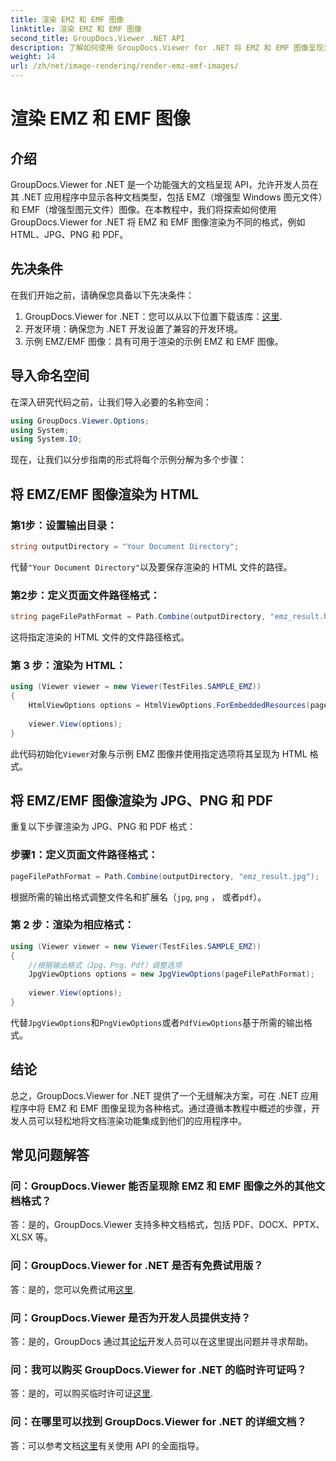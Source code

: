 ```yaml
---
title: 渲染 EMZ 和 EMF 图像
linktitle: 渲染 EMZ 和 EMF 图像
second_title: GroupDocs.Viewer .NET API
description: 了解如何使用 GroupDocs.Viewer for .NET 将 EMZ 和 EMF 图像呈现为各种格式。面向开发人员的易于理解的教程。
weight: 14
url: /zh/net/image-rendering/render-emz-emf-images/
---
```


# 渲染 EMZ 和 EMF 图像

## 介绍

GroupDocs.Viewer for .NET 是一个功能强大的文档呈现 API，允许开发人员在其 .NET 应用程序中显示各种文档类型，包括 EMZ（增强型 Windows 图元文件）和 EMF（增强型图元文件）图像。在本教程中，我们将探索如何使用 GroupDocs.Viewer for .NET 将 EMZ 和 EMF 图像渲染为不同的格式，例如 HTML、JPG、PNG 和 PDF。

## 先决条件

在我们开始之前，请确保您具备以下先决条件：

1.  GroupDocs.Viewer for .NET：您可以从以下位置下载该库：[这里](https://releases.groupdocs.com/viewer/net/).
2. 开发环境：确保您为 .NET 开发设置了兼容的开发环境。
3. 示例 EMZ/EMF 图像：具有可用于渲染的示例 EMZ 和 EMF 图像。

## 导入命名空间

在深入研究代码之前，让我们导入必要的名称空间：

```csharp
using GroupDocs.Viewer.Options;
using System;
using System.IO;
```

现在，让我们以分步指南的形式将每个示例分解为多个步骤：

## 将 EMZ/EMF 图像渲染为 HTML

### 第1步：设置输出目录：
```csharp
string outputDirectory = "Your Document Directory";
```
代替`"Your Document Directory"`以及要保存渲染的 HTML 文件的路径。

### 第2步：定义页面文件路径格式：
```csharp
string pageFilePathFormat = Path.Combine(outputDirectory, "emz_result.html");
```
这将指定渲染的 HTML 文件的文件路径格式。

### 第 3 步：渲染为 HTML：
```csharp
using (Viewer viewer = new Viewer(TestFiles.SAMPLE_EMZ))
{
    HtmlViewOptions options = HtmlViewOptions.ForEmbeddedResources(pageFilePathFormat);
    
    viewer.View(options);
}
```
此代码初始化`Viewer`对象与示例 EMZ 图像并使用指定选项将其呈现为 HTML 格式。

## 将 EMZ/EMF 图像渲染为 JPG、PNG 和 PDF

重复以下步骤渲染为 JPG、PNG 和 PDF 格式：

### 步骤1：定义页面文件路径格式：
```csharp
pageFilePathFormat = Path.Combine(outputDirectory, "emz_result.jpg");
```
根据所需的输出格式调整文件名和扩展名（`jpg`, `png` ， 或者`pdf`）。

### 第 2 步：渲染为相应格式：
```csharp
using (Viewer viewer = new Viewer(TestFiles.SAMPLE_EMZ))
{
    //根据输出格式（Jpg、Png、Pdf）调整选项
    JpgViewOptions options = new JpgViewOptions(pageFilePathFormat);
    
    viewer.View(options);
}
```
代替`JpgViewOptions`和`PngViewOptions`或者`PdfViewOptions`基于所需的输出格式。

## 结论

总之，GroupDocs.Viewer for .NET 提供了一个无缝解决方案，可在 .NET 应用程序中将 EMZ 和 EMF 图像呈现为各种格式。通过遵循本教程中概述的步骤，开发人员可以轻松地将文档渲染功能集成到他们的应用程序中。

## 常见问题解答

### 问：GroupDocs.Viewer 能否呈现除 EMZ 和 EMF 图像之外的其他文档格式？
答：是的，GroupDocs.Viewer 支持多种文档格式，包括 PDF、DOCX、PPTX、XLSX 等。

### 问：GroupDocs.Viewer for .NET 是否有免费试用版？
答：是的，您可以免费试用[这里](https://releases.groupdocs.com/).

### 问：GroupDocs.Viewer 是否为开发人员提供支持？
答：是的，GroupDocs 通过其[论坛](https://forum.groupdocs.com/c/viewer/9)开发人员可以在这里提出问题并寻求帮助。

### 问：我可以购买 GroupDocs.Viewer for .NET 的临时许可证吗？
答：是的，可以购买临时许可证[这里](https://purchase.groupdocs.com/temporary-license/).

### 问：在哪里可以找到 GroupDocs.Viewer for .NET 的详细文档？
答：可以参考文档[这里](https://tutorials.groupdocs.com/viewer/net/)有关使用 API 的全面指导。